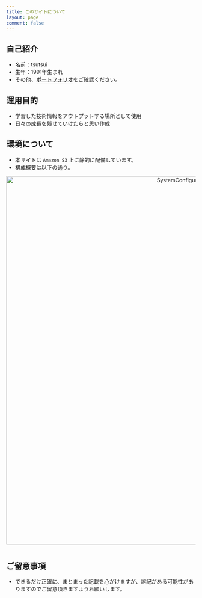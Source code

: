 ```yaml
---
title: このサイトについて
layout: page
comment: false
---
```


## 自己紹介

- 名前：tsutsui
- 生年：1991年生まれ
- その他、[ポートフォリオ](http://tutttuwi.me)をご確認ください。

## 運用目的

- 学習した技術情報をアウトプットする場所として使用
- 日々の成長を残せていけたらと思い作成

## 環境について

- 本サイトは `Amazon S3` 上に静的に配備しています。
- 構成概要は以下の通り。

<div style="text-align:center; margin-bottom: 40px">
<img src="/img/SystemConfigurationDiagram.png" alt="SystemConfigurationDiagram" title="SystemConfigurationDiagram" style="width:980px">
</div>

## ご留意事項

- できるだけ正確に、まとまった記載を心がけますが、誤記がある可能性がありますのでご留意頂きますようお願いします。
